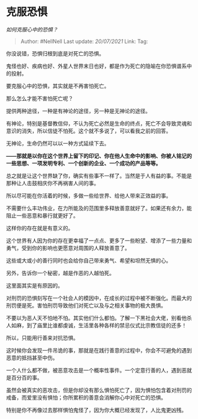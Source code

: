# 克服恐惧
*如何克服心中的恐惧？*

> Author: #NellNell
> Last update: *20/07/2021*
> Link:
> Tag:

你没说错，恐惧归根到底是对死亡的恐惧。

鬼怪也好、疾病也好、外星人世界末日也好，都是作为死亡的隐喻在你恐惧谱系中的投射。

要克服心中的恐惧，其实就是不再害怕死亡。

那么怎么才能不害怕死亡呢？

提供两种途径，一种是有神论的途径，另一种是无神论的途径。

有神论，特别是基督教信仰，不认为死亡必然是生命的终点，死亡不会导致灵魂和意识的消失，所以信徒不怕死。这个就不多说了，可以看我之前的回答。

无神论，生命仍然可以以一种方式延续下去。

**——那就是以你在这个世界上留下的印记、你在他人生命中的影响、你被人铭记的一些思想、一项发明专利、一个创新的企业、一个成功的产品等等。**

总之就是让这个世界缺了你，确实有些事不一样了。当然是于人有益的事。不能是那种让人击鼓相庆你不再祸害人间的事。

所以尽可能在你活着的时候，多做一些给世界、给他人带来正效益的事。

不需要什么丰功伟业，在力所能及的范围里多释放善意就好了。如果还有余力，能阻止一些恶意和暴行就更好了。

这样你的存在就是有意义的。

这个世界有人因为你的存在更幸福了一点点、更多了一些盼望、增添了一些力量和勇气，受到你的影响也更愿意对周围的人释放善意了。

这些或大或小的善行同时也会给你自己带来勇气、希望和坦然无惧的心。

另外，告诉你一个秘密，越是作恶的人越怕死。

这里面其实是有原因的。

对刑罚的恐惧刻写在一个社会人的模因中，在成长的过程中被不断强化。而最大的刑罚便是死。害怕刑罚导致他们对死亡以及与之相关事物的极大畏惧。

不要以为恶人天不怕地不怕。其实他们什么都怕。了解一下黑社会大佬，别看他杀人如麻，到了庙里比谁都虔诚，生活里各种各样的禁忌仪式比宗教信徒的还多！

所以，只能用行善来对抗恐惧。

这时候你会发现一件吊诡的事，那就是在践行善意的过程中，你会不可避免的遇到恶意的抵挡甚至中伤。

一个人什么都不做，被恶意攻击是一个概率性事件。一个定意行善的人，遇到恶就是百分百的事。

虽然会被真实的恶攻击，但是你却没有那么惧怕死亡了，因为惧怕包含着对刑罚的戒备，而爱里没有惧怕；你所累积的善意会消解你心中对死亡的恐惧。

特别是你不再像过去那样惧怕鬼怪了，因为你大概已经发现了，人比鬼更凶残。
